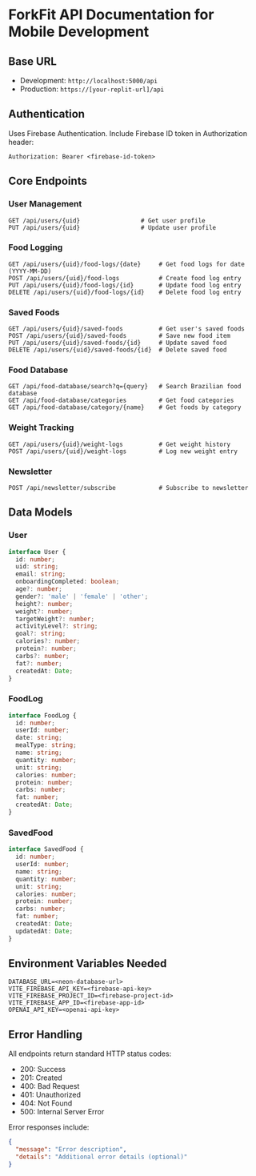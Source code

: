 
# ForkFit API Documentation for Mobile Development

## Base URL
- Development: `http://localhost:5000/api`
- Production: `https://[your-replit-url]/api`

## Authentication
Uses Firebase Authentication. Include Firebase ID token in Authorization header:
```
Authorization: Bearer <firebase-id-token>
```

## Core Endpoints

### User Management
```
GET /api/users/{uid}                 # Get user profile
PUT /api/users/{uid}                 # Update user profile
```

### Food Logging
```
GET /api/users/{uid}/food-logs/{date}     # Get food logs for date (YYYY-MM-DD)
POST /api/users/{uid}/food-logs           # Create food log entry
PUT /api/users/{uid}/food-logs/{id}       # Update food log entry
DELETE /api/users/{uid}/food-logs/{id}    # Delete food log entry
```

### Saved Foods
```
GET /api/users/{uid}/saved-foods          # Get user's saved foods
POST /api/users/{uid}/saved-foods         # Save new food item
PUT /api/users/{uid}/saved-foods/{id}     # Update saved food
DELETE /api/users/{uid}/saved-foods/{id}  # Delete saved food
```

### Food Database
```
GET /api/food-database/search?q={query}   # Search Brazilian food database
GET /api/food-database/categories         # Get food categories
GET /api/food-database/category/{name}    # Get foods by category
```

### Weight Tracking
```
GET /api/users/{uid}/weight-logs          # Get weight history
POST /api/users/{uid}/weight-logs         # Log new weight entry
```

### Newsletter
```
POST /api/newsletter/subscribe            # Subscribe to newsletter
```

## Data Models

### User
```typescript
interface User {
  id: number;
  uid: string;
  email: string;
  onboardingCompleted: boolean;
  age?: number;
  gender?: 'male' | 'female' | 'other';
  height?: number;
  weight?: number;
  targetWeight?: number;
  activityLevel?: string;
  goal?: string;
  calories?: number;
  protein?: number;
  carbs?: number;
  fat?: number;
  createdAt: Date;
}
```

### FoodLog
```typescript
interface FoodLog {
  id: number;
  userId: number;
  date: string;
  mealType: string;
  name: string;
  quantity: number;
  unit: string;
  calories: number;
  protein: number;
  carbs: number;
  fat: number;
  createdAt: Date;
}
```

### SavedFood
```typescript
interface SavedFood {
  id: number;
  userId: number;
  name: string;
  quantity: number;
  unit: string;
  calories: number;
  protein: number;
  carbs: number;
  fat: number;
  createdAt: Date;
  updatedAt: Date;
}
```

## Environment Variables Needed
```
DATABASE_URL=<neon-database-url>
VITE_FIREBASE_API_KEY=<firebase-api-key>
VITE_FIREBASE_PROJECT_ID=<firebase-project-id>
VITE_FIREBASE_APP_ID=<firebase-app-id>
OPENAI_API_KEY=<openai-api-key>
```

## Error Handling
All endpoints return standard HTTP status codes:
- 200: Success
- 201: Created
- 400: Bad Request
- 401: Unauthorized
- 404: Not Found
- 500: Internal Server Error

Error responses include:
```json
{
  "message": "Error description",
  "details": "Additional error details (optional)"
}
```
